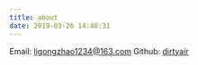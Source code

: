 ```yaml
---
title: about
date: 2019-03-26 14:48:31
---
```


Email: ligongzhao1234@163.com
Github: [dirtyair](https://github.com/dirtyair)